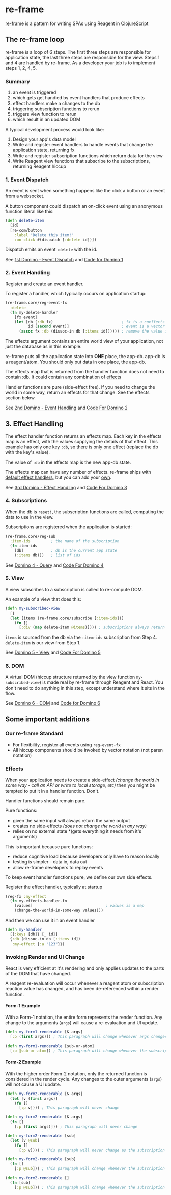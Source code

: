 # re-frame

[re-frame](https://github.com/Day8/re-frame) is a pattern for writing SPAs using [Reagent](http://reagent-project.github.io/) in [ClojureScript](https://clojurescript.org/)

## The re-frame loop

re-frame is a loop of 6 steps. The first three steps are responsible for application state, the last three steps are responsible for the view. Steps 1 and 4 are handled by re-frame. As a developer your job is to implement steps 1, 2, 4, 5.

### Summary

1. an event is triggered 
1. which gets get handled by event handlers that produce effects
1. effect handlers make a changes to the db
1. triggering subscription functions to rerun
1. triggers view function to rerun
1. which result in an updated DOM

A typical development process would look like:

1. Design your app's data model
1. Write and register event handlers to handle events that change the application state, returning fx
1. Write and register subscription functions which return data for the view
1. Write Reagent view functions that subscribe to the subscriptions, returning Reagent hiccup

### 1. Event Dispatch

An event is sent when something happens like the click a button or an event from a websocket.

A button component could dispatch an on-click event using an anonymous function literal like this:

```clojure
(defn delete-item
  [id]
  [re-com/button
    :label "Delete this item!"
    :on-click #(dispatch [:delete id])])
```

Dispatch emits an event `:delete` with the id.

See [1st Domino - Event Dispatch](https://github.com/Day8/re-frame/blob/master/README.md#1st-domino---event-dispatch) and [Code for Domino 1](https://github.com/Day8/re-frame/blob/master/README.md#code-for-domino-1)

### 2. Event Handling

Register and create an event handler.
 
To register a handler, which typically occurs on application startup:

```clojure
(re-frame.core/reg-event-fx 
  :delete
  (fn my-delete-handler
    [fx event] 
    (let [db (:db fx)                              ; fx is a coeffects map which holds the current db and other effects
          id (second event)]                       ; event is a vector containing the event name and any additional values from the dispatch
      (assoc fx :db (dissoc-in db [:items id]))))) ; remove the value in the db and return the fx
```

The effects argument contains an entire world view of your application, not just the database as in this example.

re-frame puts all the application state into **ONE** place, the app-db. app-db is a reagent/atom. You should only put data in one place, the app-db.

The effects map that is returned from the handler function does not need to contain :db. It could contain any combination of [effects](https://github.com/Day8/re-frame/blob/master/docs/External-Resources.md#effect-and-coeffect-handlers)

Handler functions are pure (side-effect free). If you need to change the world in some way, return an effects for that change. See the effects section below.

See [2nd Domino - Event Handling](https://github.com/Day8/re-frame/blob/master/README.md#2nd-domino---event-handling) and [Code For Domino 2](https://github.com/Day8/re-frame/blob/master/README.md#code-for-domino-2)

## 3. Effect Handling

The effect handler function returns an effects map. Each key in the effects map is an effect, with the values supplying the details of that effect. This example has only one key `:db`, so there is only one effect (replace the db with the key's value).

The value of `:db` in the effects map is the new app-db state.

The effects map can have any number of effects. re-frame ships with [default effect handlers](https://github.com/Day8/re-frame/blob/master/docs/Effects.md#builtin-effect-handlers), but you can add your [own](https://github.com/Day8/re-frame-http-fx).

See [3rd Domino - Effect Handling](https://github.com/Day8/re-frame/blob/master/README.md#3rd-domino---effect-handlig) and [Code For Domino 3](https://github.com/Day8/re-frame/blob/master/README.md#code-for-domino-3)

### 4. Subscriptions

When the db is `reset!`, the subscription functions are called, computing the data to use in the view.

Subscriptions are registered when the application is started:
```clojure
(re-frame.core/reg-sub 
  :item-ids         ; the name of the subscription
  (fn item-ids
    [db]            ; db is the current app state
    (:items db)))   ; list of ids
```

See [Domino 4 - Query](https://github.com/Day8/re-frame/blob/master/README.md#domino-4---query) and [Code For Domino 4](https://github.com/Day8/re-frame/blob/master/README.md#code-for-domino-4)

### 5. View

A view subscribes to a subscription is called to re-compute DOM.

An example of a view that does this:

```clojure
(defn my-subscribed-view
  []
  (let [items (re-frame.core/subscribe [:item-ids])]
    (fn []
      [:div (map delete-item @items)]))) ; subscriptions always return a reaction, so they need to be dereferenced
```

`items` is sourced from the db via the `:item-ids` subscription from Step 4. `delete-item` is our view from Step 1.

See [Domino 5 - View](https://github.com/Day8/re-frame/blob/master/README.md#domino-5---view) and [Code For Domino 5](https://github.com/Day8/re-frame/blob/master/README.md#code-for-domino-5)

### 6. DOM

A virtual DOM (hiccup structure returned by the view function `my-subscribed-view`) is made real by re-frame through Reagent and React. You don't need to do anything in this step, except understand where it sits in the flow.

See [Domino 6 - DOM](https://github.com/Day8/re-frame/blob/master/README.md#domino-6---dom) and [Code for Domino 6](https://github.com/Day8/re-frame/blob/master/README.md#code-for-domino-6)

## Some important additions

### Our re-frame Standard

* For flexibility, register all events using `reg-event-fx`
* All hiccup components should be invoked by vector notation (not paren notation)

### Effects

When your application needs to create a side-effect *(change the world in some way - call an API or write to local storage, etc)* then you might be tempted to put it in a handler function. Don't.

Handler functions should remain pure.

Pure functions:

* given the same input will always return the same output
* creates no side-effects *(does not change the world in any way)*
* relies on no external state *(gets everything it needs from it's arguments)

This is important because pure functions:

* reduce cognitive load because developers only have to reason locally
* testing is simpler - data in, data out
* allow re-frame developers to replay events

To keep event handler functions pure, we define our own side effects.

Register the effect handler, typically at startup

```clojure
(reg-fx :my-effect 
  (fn my-effects-handler-fn
    [values]                                ; values is a map
    (change-the-world-in-some-way values)))
```

And then we can use it in an event handler

```clojure
(defn my-handler
  [{:keys [db]} [_ id]]
  {:db (dissoc-in db [:items id])
   :my-effect {:a "123"}})
```

### Invoking Render and UI Change

React is very efficient at it's rendering and only applies updates to the parts of the DOM that have changed.

A reagent re-evaluation will occur whenever a reagent atom or subscription reaction value has changed, and has been de-referenced within a render function.

#### Form-1 Example

With a Form-1 notation, the entire form represents the render function. Any change to the arguments
(`args`) will cause a re-evaluation and UI update.

```clojure
(defn my-form1-renderable [& args]
  [:p (first args)]) ; This paragraph will change whenever args changes

(defn my-form1-renderable [sub-or-atom]
  [:p @sub-or-atom]) ; This paragraph will change whenever the subscription or atom changes
```

#### Form-2 Example

With the higher order Form-2 notation, only the returned function is considered in the render cycle. Any changes
to the outer arguments (`args`) will not cause a UI update. 

```clojure
(defn my-form2-renderable [& args]
  (let [v (first args)]
    (fn []
      [:p v]))) ; This paragraph will never change

(defn my-form2-renderable [& args]
  (fn []
    [:p (first args)])) ; This paragraph will never change

(defn my-form2-renderable [sub]
  (let [v @sub]
    (fn []
      [:p v]))) ; This paragraph will never change as the subscription is de-referenced outside the render 

(defn my-form2-renderable [sub]
  (fn []
    [:p @sub])) ; This paragraph will change whenever the subscription changes

(defn my-form2-renderable []
  (fn [sub]
    [:p @sub])) ; This paragraph will change whenever the subscription changes 
```


